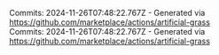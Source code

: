 Commits: 2024-11-26T07:48:22.767Z - Generated via https://github.com/marketplace/actions/artificial-grass
<br>
Commits: 2024-11-26T07:48:22.767Z - Generated via https://github.com/marketplace/actions/artificial-grass
<br>
